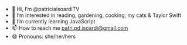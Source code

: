 - 👋 Hi, I’m @patriciaisoardiTV
- 👀 I’m interested in reading, gardening, cooking, my cats & Taylor Swift
- 🌱 I’m currently learning JavaScript
- 📫 How to reach me patri.pd.isoardi@gmail.com
- 😄 Pronouns: she/her/hers

<!---
patriciaisoardiTV/patriciaisoardiTV is a ✨ special ✨ repository because its `README.md` (this file) appears on your GitHub profile.
You can click the Preview link to take a look at your changes.
--->
